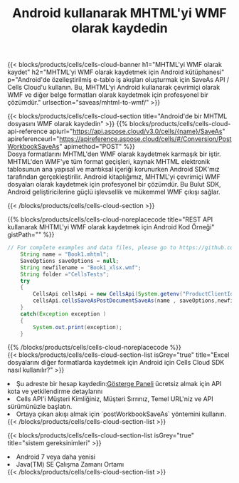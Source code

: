 ﻿---
title:  Android kullanarak MHTML'yi WMF olarak kaydedin
description:  MHTML formatındaki dosyayı WMF formatındaki dosya olarak kaydetmek için Android için Aspose.Cells Cloud SDK'yı kullanma.
kwords: Excel, Save MHTML as WMF, REST, Android
howto: How to save MHTML as WMF using Aspose.Cells Cloud Android library.
---
{{< blocks/products/cells/cells-cloud-banner h1="MHTML\'yi WMF olarak kaydet" h2="MHTML\'yi WMF olarak kaydetmek için Android kütüphanesi" p="Android\'de özelleştirilmiş e-tablo iş akışları oluşturmak için SaveAs API / Cells Cloud\'u kullanın. Bu, MHTML\'yi Android kullanarak çevrimiçi olarak WMF ve diğer belge formatları olarak kaydetmek için profesyonel bir çözümdür." urlsection="saveas/mhtml-to-wmf/" >}}

{{< blocks/products/cells/cells-cloud-section title="Android\'de bir MHTML dosyasını WMF olarak kaydedin" >}}
{{% blocks/products/cells/cells-cloud-api-reference apiurl="https://api.aspose.cloud/v3.0/cells/{name}/SaveAs" apireferenceurl="https://apireference.aspose.cloud/cells/#/Conversion/PostWorkbookSaveAs" apimethod="POST" %}}
<br/>
Dosya formatlarını MHTML'den WMF olarak kaydetmek karmaşık bir iştir. MHTML'den WMF'ye tüm format geçişleri, kaynak MHTML elektronik tablosunun ana yapısal ve mantıksal içeriği korunurken Android SDK'mız tarafından gerçekleştirilir. Android kitaplığımız, MHTML'yi çevrimiçi WMF dosyaları olarak kaydetmek için profesyonel bir çözümdür. Bu Bulut SDK, Android geliştiricilerine güçlü işlevsellik ve mükemmel WMF çıkışı sağlar.

{{< /blocks/products/cells/cells-cloud-section >}}

{{% blocks/products/cells/cells-cloud-noreplacecode title="REST API kullanarak MHTML\'yi WMF olarak kaydetmek için Android Kod Örneği" gistPath="" %}}
  
```java
// For complete examples and data files, please go to https://github.com/aspose-cells-cloud/aspose-cells-cloud-android/
    String name = "Book1.mhtml";
    SaveOptions saveOptions = null;
    String newfilename = "Book1_xlsx.wmf";
    String folder ="CellsTests";
    try
    {
        CellsApi cellsApi = new CellsApi(System.getenv("ProductClientId"), System.getenv("ProductClientSecret"));
        cellsApi.cellsSaveAsPostDocumentSaveAs(name , saveOptions,newfilename,false,false,folder,null,null,null,true);                       
    }
    catch(Exception exception )
    {
        System.out.print(exception);
    }
```
  
{{% /blocks/products/cells/cells-cloud-noreplacecode %}}
<br/>
{{< blocks/products/cells/cells-cloud-section-list isGrey="true" title="Excel dosyalarını diğer formatlarda kaydetmek için Android için Cells Cloud SDK nasıl kullanılır?" >}}
<li> Şu adreste bir hesap kaydedin:<a href="https://dashboard.aspose.cloud/">Gösterge Paneli</a> ücretsiz almak için API kota ve yetkilendirme detaylarını</li>
<li>Cells API'i Müşteri Kimliğiniz, Müşteri Sırrınız, Temel URL'niz ve API sürümünüzle başlatın.</li>
<li>Ortaya çıkan akışı almak için `postWorkbookSaveAs` yöntemini kullanın.</li>
{{< /blocks/products/cells/cells-cloud-section-list >}}

{{< blocks/products/cells/cells-cloud-section-list isGrey="true" title="sistem gereksinimleri" >}}
<li>Android 7 veya daha yenisi</li>
<li>Java(TM) SE Çalışma Zamanı Ortamı</li>
{{< /blocks/products/cells/cells-cloud-section-list >}}
